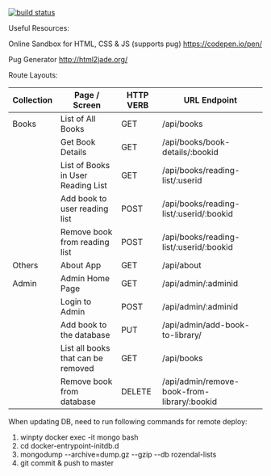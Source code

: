 [![build status](https://gitlab.camosun.bc.ca/ics211-student-projects/rozendal-lists/badges/master/build.svg)](https://gitlab.camosun.bc.ca/ics211-student-projects/rozendal-lists/commits/master)

Useful Resources:

Online Sandbox for HTML, CSS & JS (supports pug)
https://codepen.io/pen/

Pug Generator
http://html2jade.org/

Route Layouts:

| Collection | Page / Screen                          | HTTP VERB  | URL Endpoint |
| ---------- |----------------------------------------| -----------|----------------------------------------|
| Books      |List of All Books                       |GET         |/api/books
|            |Get Book Details                        |GET         |/api/books/book-details/:bookid
|            |List of Books in User Reading List      |GET         |/api/books/reading-list/:userid
|            |Add book to user reading list           |POST        |/api/books/reading-list/:userid/:bookid
|            |Remove book from reading list           |POST        |/api/books/reading-list/:userid/:bookid
| Others     |About App                               |GET         |/api/about
| Admin      |Admin Home Page                         |GET         |/api/admin/:adminid
|            |Login to Admin                          |POST        |/api/admin/:adminid
|            |Add book to the database                |PUT         |/api/admin/add-book-to-library/
|            |List all books that can be removed      |GET         |/api/books
|            |Remove book from database               |DELETE      |/api/admin/remove-book-from-library/:bookid

When updating DB, need to run following commands for remote deploy:

1. winpty docker exec -it mongo bash
2. cd docker-entrypoint-initdb.d
3. mongodump --archive=dump.gz --gzip --db rozendal-lists
4. git commit & push to master